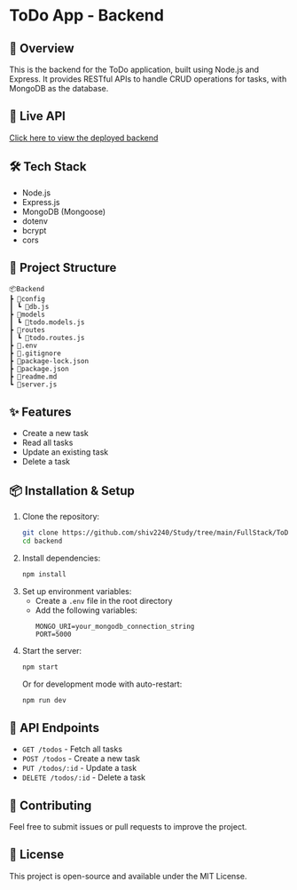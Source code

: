 # ToDo App - Backend

## 📌 Overview
This is the backend for the ToDo application, built using Node.js and Express. It provides RESTful APIs to handle CRUD operations for tasks, with MongoDB as the database.

## 🚀 Live API
[Click here to view the deployed backend](https://todo-73wc.onrender.com)

## 🛠️ Tech Stack
- Node.js
- Express.js
- MongoDB (Mongoose)
- dotenv
- bcrypt
- cors

## 📂 Project Structure
```
📦Backend
┣ 📂config
┃ ┗ 📜db.js
┣ 📂models
┃ ┗ 📜todo.models.js
┣ 📂routes
┃ ┗ 📜todo.routes.js
┣ 📜.env
┣ 📜.gitignore
┣ 📜package-lock.json
┣ 📜package.json
┣ 📜readme.md
┗ 📜server.js
```

## ✨ Features
- Create a new task
- Read all tasks
- Update an existing task
- Delete a task

## 📦 Installation & Setup
1. Clone the repository:
   ```sh
   git clone https://github.com/shiv2240/Study/tree/main/FullStack/ToDo/Backend
   cd backend
   ```
2. Install dependencies:
   ```sh
   npm install
   ```
3. Set up environment variables:
   - Create a `.env` file in the root directory
   - Add the following variables:
     ```env
     MONGO_URI=your_mongodb_connection_string
     PORT=5000
     ```
4. Start the server:
   ```sh
   npm start
   ```
   Or for development mode with auto-restart:
   ```sh
   npm run dev
   ```

## 🔗 API Endpoints
- `GET /todos` - Fetch all tasks
- `POST /todos` - Create a new task
- `PUT /todos/:id` - Update a task
- `DELETE /todos/:id` - Delete a task

## 🤝 Contributing
Feel free to submit issues or pull requests to improve the project.

## 📜 License
This project is open-source and available under the MIT License.


